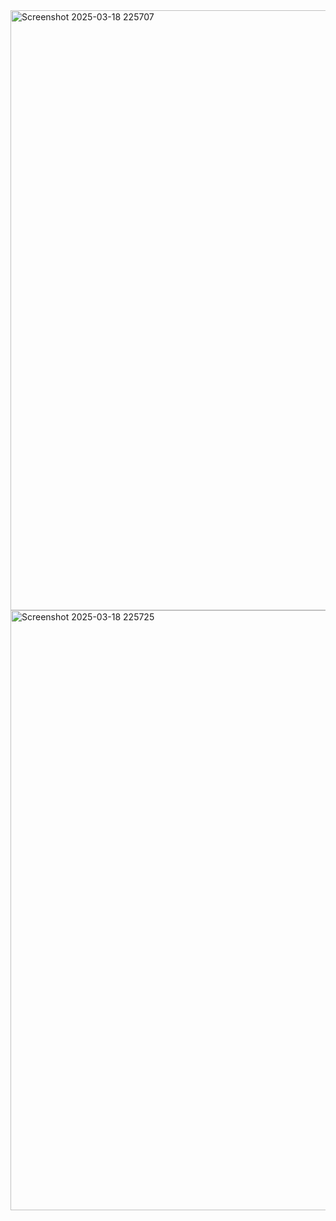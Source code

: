 <img width="960" alt="Screenshot 2025-03-18 225707" src="https://github.com/user-attachments/assets/c596c903-f055-47b8-9c1e-8579c4dbe2c7" />


<img width="960" alt="Screenshot 2025-03-18 225725" src="https://github.com/user-attachments/assets/f25c0baf-d400-410f-bb93-488b09c44278" />
